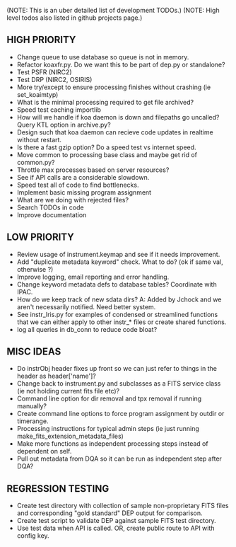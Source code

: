 (NOTE: This is an uber detailed list of development TODOs.)
(NOTE: High level todos also listed in github projects page.)  


## HIGH PRIORITY
- Change queue to use database so queue is not in memory.
- Refactor koaxfr.py.  Do we want this to be part of dep.py or standalone?
- Test PSFR (NIRC2)
- Test DRP (NIRC2, OSIRIS)
- More try/except to ensure processing finishes without crashing (ie set_koaimtyp)
- What is the minimal processing required to get file archived?
- Speed test caching importlib
- How will we handle if koa daemon is down and filepaths go uncalled?  Query KTL option in archive.py?
- Design such that koa daemon can recieve code updates in realtime without restart.
- Is there a fast gzip option?  Do a speed test vs internet speed.
- Move common to processing base class and maybe get rid of common.py?
- Throttle max processes based on server resources?
- See if API calls are a considerable slowdown.
- Speed test all of code to find bottlenecks.
- Implement basic missing program assignment
- What are we doing with rejected files?
- Search TODOs in code
- Improve documentation


## LOW PRIORITY
- Review usage of instrument.keymap and see if it needs improvement.
- Add "duplicate metadata keyword" check.  What to do? (ok if same val, otherwise ?)
- Improve logging, email reporting and error handling.
- Change keyword metadata defs to database tables?  Coordinate with IPAC.
- How do we keep track of new sdata dirs?  A: Added by Jchock and we aren't necessarily notified.  Need better system.
- See instr_lris.py for examples of condensed or streamlined functions that we can either apply to other instr_* files or create shared functions.
- log all queries in db_conn to reduce code bloat?

## MISC IDEAS
- Do instrObj header fixes up front so we can just refer to things in the header as header['name']?
- Change back to instrument.py and subclasses as a FITS service class (ie not holding current fits file etc)?
- Command line option for dir removal and tpx removal if running manually?
- Create command line options to force program assignment by outdir or timerange.
- Processing instructions for typical admin steps (ie just running make_fits_extension_metadata_files)
- Make more functions as independent processing steps instead of dependent on self.
- Pull out metadata from DQA so it can be run as independent step after DQA? 


## REGRESSION TESTING
- Create test directory with collection of sample non-proprietary FITS files and corresponding "gold standard" DEP output for comparison.
- Create test script to validate DEP against sample FITS test directory.
- Use test data when API is called.  OR, create public route to API with config key.






